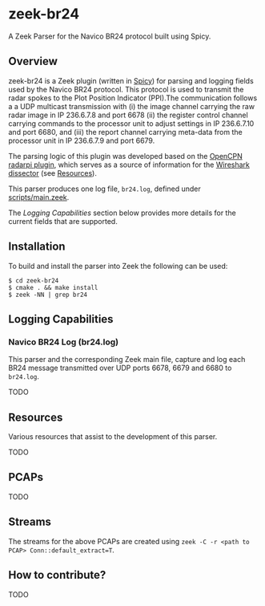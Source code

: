 # zeek-br24
A Zeek Parser for the Navico BR24 protocol built using Spicy. 

## Overview

zeek-br24 is a Zeek plugin (written in [Spicy](https://docs.zeek.org/projects/spicy/en/latest/)) for parsing and logging fields used by the Navico BR24 protocol. This protocol is used to transmit the radar spokes to the Plot Position Indicator (PPI).The communication follows a a UDP multicast transmission with (i) the image channel carrying the raw radar image in IP 236.6.7.8 and port 6678 (ii) the register control channel carrying commands to the processor unit to adjust settings in IP 236.6.7.10 and port 6680, and (iii) the report channel carrying meta-data from the processor unit in IP 236.6.7.9 and port 6679.

The parsing logic of this plugin was developed based on the [OpenCPN radarpi plugin](https://github.com/opencpn-radar-pi/radar_pi/tree/master/src/navico), which serves as a source of information for the [Wireshark dissector](README.md) (see [Resources](#resources)).

This parser produces one log file, `br24.log`, defined under [scripts/main.zeek](./scripts/main.zeek).

The *Logging Capabilities* section below provides more details for the current fields that are supported.

## Installation

To build and install the parser into Zeek the following can be used:

```
$ cd zeek-br24
$ cmake . && make install
$ zeek -NN | grep br24
```

## Logging Capabilities

### Navico BR24 Log (br24.log)

This parser and the corresponding Zeek main file, capture and log each BR24 message transmitted over UDP ports 6678, 6679 and 6680 to `br24.log`.

TODO

## Resources

Various resources that assist to the development of this parser.

TODO

## PCAPs

TODO

## Streams

The streams for the above PCAPs are created using ``zeek -C -r <path to PCAP> Conn::default_extract=T``.

## How to contribute?

TODO

